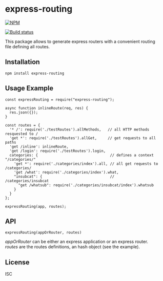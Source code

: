 # express-routing
[![NPM](https://nodei.co/npm/express-routing.png)](https://nodei.co/npm/express-routing/)

[![Build status](https://travis-ci.org/martinlevesque/express-routing.svg?branch=master)](https://travis-ci.org/martinlevesque/express-routing)

This package allows to generate express routers with a convenient routing file defining all routes.

## Installation

```
npm install express-routing
```

## Usage Example

```
const expressRouting = require("express-routing");

async function inlineRoute(req, res) {
  res.json({});
}

const routes = {
  '* /': require('./testRoutes').allMethods,   // all HTTP methods resquested to /
  'get *': require('./testRoutes').allGet,     // get requests to all paths
  'get /inline': inlineRoute,                  
  'get /login': require('./testRoutes').login,
  categories: {                                 // defines a context "/categories/"
    'get *': require('./categories/index').all, // all get requests to /categories/
    'get /what': require('./categories/index').what,
    "insubcat": {                               // /categories/insubcat
      "get /whatsub": require('./categories/insubcat/index').whatsub
    }
  }
};

expressRouting(app, routes);
```

## API

```
expressRouting(appOrRouter, routes)
```

*appOrRouter* can be either an express application or an express router.
*routes* are the routes definitions, an hash object (see the example).


## License

ISC
